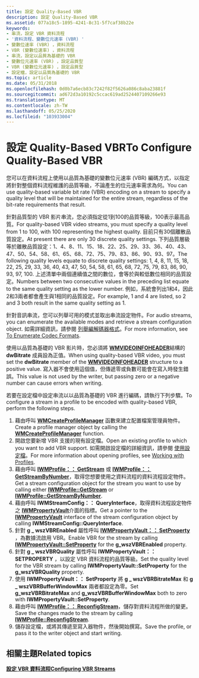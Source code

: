 ```yaml
---
title: 設定 Quality-Based VBR
description: 設定 Quality-Based VBR
ms.assetid: 077a18c5-1895-4241-8c31-5f7caf38b22e
keywords:
- 串流，設定 VBR 資料流程
- '資料流程、變數位元速率 (VBR) '
- 變數位速率 (VBR) ，資料流程
- VBR (變數位速率) ，資料流程
- 串流，設定以品質為基礎的 VBR
- 變數位元速率 (VBR) ，設定品質型
- VBR (變數位元速率) ，設定品質型
- 設定檔，設定以品質為基礎的 VBR
ms.topic: article
ms.date: 05/31/2018
ms.openlocfilehash: 0d0b7a6ecb83c7242f82f5626a086c8aba23881f
ms.sourcegitcommit: ad672d3a10192c5ccac619ad2524407109266e93
ms.translationtype: MT
ms.contentlocale: zh-TW
ms.lasthandoff: 05/25/2020
ms.locfileid: "103933004"
---
```

# <a name="to-configure-quality-based-vbr"></a><span data-ttu-id="6bb1b-111">設定 Quality-Based VBR</span><span class="sxs-lookup"><span data-stu-id="6bb1b-111">To Configure Quality-Based VBR</span></span>

<span data-ttu-id="6bb1b-112">您可以在資料流程上使用以品質為基礎的變數位元速率 (VBR) 編碼方式，以指定將針對整個資料流程維護的品質等級，不論產生的位元速率需求為何。</span><span class="sxs-lookup"><span data-stu-id="6bb1b-112">You can use quality-based variable bit rate (VBR) encoding on a stream to specify a quality level that will be maintained for the entire stream, regardless of the bit-rate requirements that result.</span></span>

<span data-ttu-id="6bb1b-113">針對品質型的 VBR 影片串流，您必須指定從1到100的品質等級，100表示最高品質。</span><span class="sxs-lookup"><span data-stu-id="6bb1b-113">For quality-based VBR video streams, you must specify a quality level from 1 to 100, with 100 representing the highest quality.</span></span> <span data-ttu-id="6bb1b-114">目前只有30個離散品質設定。</span><span class="sxs-lookup"><span data-stu-id="6bb1b-114">At present there are only 30 discrete quality settings.</span></span> <span data-ttu-id="6bb1b-115">下列品質層級等於離散品質設定：1、4、8、11、15、18、22、25、29、33、36、40、43、47、50、54、58、61、65、68、72、75、79、83、86、90、93、97。</span><span class="sxs-lookup"><span data-stu-id="6bb1b-115">The following quality levels equate to discrete quality settings: 1, 4, 8, 11, 15, 18, 22, 25, 29, 33, 36, 40, 43, 47, 50, 54, 58, 61, 65, 68, 72, 75, 79, 83, 86, 90, 93, 97, 100.</span></span> <span data-ttu-id="6bb1b-116">上述清單中兩個連續值之間的數位，會等於與較低數位相同的品質設定。</span><span class="sxs-lookup"><span data-stu-id="6bb1b-116">Numbers between two consecutive values in the preceding list equate to the same quality setting as the lower number.</span></span> <span data-ttu-id="6bb1b-117">例如，系統會列出1和4，因此2和3兩者都會產生與1相同的品質設定。</span><span class="sxs-lookup"><span data-stu-id="6bb1b-117">For example, 1 and 4 are listed, so 2 and 3 both result in the same quality setting as 1.</span></span>

<span data-ttu-id="6bb1b-118">針對音訊串流，您可以列舉可用的模式並取出串流設定物件。</span><span class="sxs-lookup"><span data-stu-id="6bb1b-118">For audio streams, you can enumerate the available modes and retrieve a stream configuration object.</span></span> <span data-ttu-id="6bb1b-119">如需詳細資訊，請參閱 [列舉編解碼器格式](to-enumerate-codec-formats.md)。</span><span class="sxs-lookup"><span data-stu-id="6bb1b-119">For more information, see [To Enumerate Codec Formats](to-enumerate-codec-formats.md).</span></span>

<span data-ttu-id="6bb1b-120">使用以品質為基礎的 VBR 影片時，您必須將 [**WMVIDEOINFOHEADER**](/previous-versions/windows/desktop/api/wmsdkidl/ns-wmsdkidl-wmvideoinfoheader)結構的 **dwBitrate** 成員設為正值。</span><span class="sxs-lookup"><span data-stu-id="6bb1b-120">When using quality-based VBR video, you must set the **dwBitrate** member of the [**WMVIDEOINFOHEADER**](/previous-versions/windows/desktop/api/wmsdkidl/ns-wmsdkidl-wmvideoinfoheader) structure to a positive value.</span></span> <span data-ttu-id="6bb1b-121">寫入器不會使用這個值，但傳遞零或負數可能會在寫入時發生錯誤。</span><span class="sxs-lookup"><span data-stu-id="6bb1b-121">This value is not used by the writer, but passing zero or a negative number can cause errors when writing.</span></span>

<span data-ttu-id="6bb1b-122">若要在設定檔中設定串流以以品質為基礎的 VBR 進行編碼，請執行下列步驟。</span><span class="sxs-lookup"><span data-stu-id="6bb1b-122">To configure a stream in a profile to be encoded with quality-based VBR, perform the following steps.</span></span>

1.  <span data-ttu-id="6bb1b-123">藉由呼叫 [**WMCreateProfileManager**](/previous-versions/windows/desktop/api/Wmsdkidl/nf-wmsdkidl-wmcreateprofilemanager) 函數來建立配置檔案管理員物件。</span><span class="sxs-lookup"><span data-stu-id="6bb1b-123">Create a profile manager object by calling the [**WMCreateProfileManager**](/previous-versions/windows/desktop/api/Wmsdkidl/nf-wmsdkidl-wmcreateprofilemanager) function.</span></span>
2.  <span data-ttu-id="6bb1b-124">開啟您要新增 VBR 支援的現有設定檔。</span><span class="sxs-lookup"><span data-stu-id="6bb1b-124">Open an existing profile to which you want to add VBR support.</span></span> <span data-ttu-id="6bb1b-125">如需開啟設定檔的詳細資訊，請參閱 [使用設定檔](working-with-profiles.md)。</span><span class="sxs-lookup"><span data-stu-id="6bb1b-125">For more information about opening profiles, see [Working with Profiles](working-with-profiles.md).</span></span>
3.  <span data-ttu-id="6bb1b-126">藉由呼叫 [**IWMProfile：： GetStream**](/previous-versions/windows/desktop/api/Wmsdkidl/nf-wmsdkidl-iwmprofile-getstream) 或 [**IWMProfile：： GetStreamByNumber**](/previous-versions/windows/desktop/api/wmsdkidl/nf-wmsdkidl-iwmprofile-getstreambynumber)，取得您想要使用之資料流程的資料流程設定物件。</span><span class="sxs-lookup"><span data-stu-id="6bb1b-126">Get a stream configuration object for the stream you want to use by calling either [**IWMProfile::GetStream**](/previous-versions/windows/desktop/api/Wmsdkidl/nf-wmsdkidl-iwmprofile-getstream) or [**IWMProfile::GetStreamByNumber**](/previous-versions/windows/desktop/api/wmsdkidl/nf-wmsdkidl-iwmprofile-getstreambynumber).</span></span>
4.  <span data-ttu-id="6bb1b-127">藉由呼叫 **IWMStreamConfig：： QueryInterface**，取得資料流程設定物件之 [**IWMPropertyVault**](/previous-versions/windows/desktop/api/wmsdkidl/nn-wmsdkidl-iwmpropertyvault)介面的指標。</span><span class="sxs-lookup"><span data-stu-id="6bb1b-127">Get a pointer to the [**IWMPropertyVault**](/previous-versions/windows/desktop/api/wmsdkidl/nn-wmsdkidl-iwmpropertyvault) interface of the stream configuration object by calling **IWMStreamConfig::QueryInterface**.</span></span>
5.  <span data-ttu-id="6bb1b-128">針對 **g \_ wszVBREnabled** 屬性呼叫 [**IWMPropertyVault：： SetProperty**](/previous-versions/windows/desktop/api/Wmsdkidl/nf-wmsdkidl-iwmpropertyvault-setproperty) ，為數據流啟用 VBR。</span><span class="sxs-lookup"><span data-stu-id="6bb1b-128">Enable VBR for the stream by calling [**IWMPropertyVault::SetProperty**](/previous-versions/windows/desktop/api/Wmsdkidl/nf-wmsdkidl-iwmpropertyvault-setproperty) for the **g\_wszVBREnabled** property.</span></span>
6.  <span data-ttu-id="6bb1b-129">針對 **g \_ wszVBRQuality** 屬性呼叫 **IWMPropertyVault：： SETPROPERTY** ，以設定 VBR 資料流程的品質等級。</span><span class="sxs-lookup"><span data-stu-id="6bb1b-129">Set the quality level for the VBR stream by calling **IWMPropertyVault::SetProperty** for the **g\_wszVBRQuality** property.</span></span>
7.  <span data-ttu-id="6bb1b-130">使用 **IWMPropertyVault：： SetProperty** 將 **g \_ wszVBRBitrateMax** 和 **g \_ wszVBRBufferWindowMax** 兩者都設定為零。</span><span class="sxs-lookup"><span data-stu-id="6bb1b-130">Set **g\_wszVBRBitrateMax** and **g\_wszVBRBufferWindowMax** both to zero with **IWMPropertyVault::SetProperty**.</span></span>
8.  <span data-ttu-id="6bb1b-131">藉由呼叫 [**IWMProfile：： ReconfigStream**](/previous-versions/windows/desktop/api/Wmsdkidl/nf-wmsdkidl-iwmprofile-reconfigstream)，儲存對資料流程所做的變更。</span><span class="sxs-lookup"><span data-stu-id="6bb1b-131">Save the changes made to the stream by calling [**IWMProfile::ReconfigStream**](/previous-versions/windows/desktop/api/Wmsdkidl/nf-wmsdkidl-iwmprofile-reconfigstream).</span></span>
9.  <span data-ttu-id="6bb1b-132">儲存設定檔，或將其傳遞至寫入器物件，然後開始撰寫。</span><span class="sxs-lookup"><span data-stu-id="6bb1b-132">Save the profile, or pass it to the writer object and start writing.</span></span>

## <a name="related-topics"></a><span data-ttu-id="6bb1b-133">相關主題</span><span class="sxs-lookup"><span data-stu-id="6bb1b-133">Related topics</span></span>

<dl> <dt>

[<span data-ttu-id="6bb1b-134">**設定 VBR 資料流程**</span><span class="sxs-lookup"><span data-stu-id="6bb1b-134">**Configuring VBR Streams**</span></span>](configuring-vbr-streams.md)
</dt> </dl>

 

 




